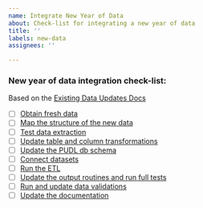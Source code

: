 ```yaml
---
name: Integrate New Year of Data
about: Check-list for integrating a new year of data
title: ''
labels: new-data
assignees: ''

---
```


### New year of data integration check-list:

Based on the [Existing Data Updates Docs](https://catalystcoop-pudl.readthedocs.io/en/dev/dev/existing_data_updates.html)


- [ ] [Obtain fresh data](https://catalystcoop-pudl.readthedocs.io/en/latest/dev/existing_data_updates.html#obtain-fresh-data)
- [ ] [Map the structure of the new data](https://catalystcoop-pudl.readthedocs.io/en/latest/dev/existing_data_updates.html#map-the-structure-of-the-new-data)
- [ ] [Test data extraction](https://catalystcoop-pudl.readthedocs.io/en/latest/dev/existing_data_updates.html#test-data-extraction)
- [ ] [Update table and column transformations](https://catalystcoop-pudl.readthedocs.io/en/latest/dev/existing_data_updates.html#update-table-column-transformations)
- [ ] [Update the PUDL db schema](https://catalystcoop-pudl.readthedocs.io/en/latest/dev/existing_data_updates.html#update-the-pudl-db-schema)
- [ ] [Connect datasets](https://catalystcoop-pudl.readthedocs.io/en/latest/dev/existing_data_updates.html#connect-datasets)
- [ ] [Run the ETL](https://catalystcoop-pudl.readthedocs.io/en/latest/dev/existing_data_updates.html#run-the-etl)
- [ ] [Update the output routines and run full tests](https://catalystcoop-pudl.readthedocs.io/en/latest/dev/existing_data_updates.html#update-the-output-routines-and-run-full-tests)
- [ ] [Run and update data validations](https://catalystcoop-pudl.readthedocs.io/en/latest/dev/existing_data_updates.html#run-and-update-data-validations)
- [ ] [Update the documentation](https://catalystcoop-pudl.readthedocs.io/en/latest/dev/existing_data_updates.html#update-the-documentation)
